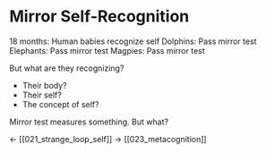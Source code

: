# Mirror Self-Recognition

18 months: Human babies recognize self
Dolphins: Pass mirror test
Elephants: Pass mirror test
Magpies: Pass mirror test

But what are they recognizing?
- Their body?
- Their self?
- The concept of self?

Mirror test measures something.
But what?

← [[021_strange_loop_self]]
→ [[023_metacognition]]